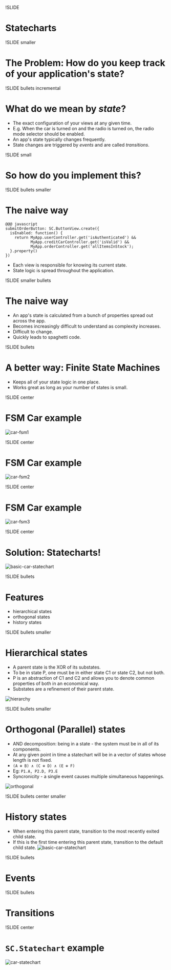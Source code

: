 !SLIDE
# Statecharts

!SLIDE smaller
# The Problem: How do you keep track of your application's state?

!SLIDE bullets incremental
# What do we mean by _state_?

* The exact configuration of your views at any given time.
* E.g. When the car is turned on and the radio is turned on, the radio mode selector should be enabled.
* An app's state typically changes frequently.
* State changes are triggered by _events_ and are called _transitions_.

!SLIDE small
# So how do you implement this?

!SLIDE bullets smaller
# The naive way

    @@@ javascript
    submitOrderButton: SC.ButtonView.create({
      isEnabled: function() {
        return MyApp.userController.get('isAuthenticated') &&
               MyApp.creditCarController.get('isValid') &&
               MyApp.orderController.get('allItemsInStock');
      }.property()
    })

* Each view is responsible for knowing its current state.
* State logic is spread throughout the application.

!SLIDE smaller bullets
# The naive way

* An app's state is calculated from a bunch of properties spread out across the app.
* Becomes increasingly difficult to understand as complexity increases.
* Difficult to change.
* Quickly leads to spaghetti code.

!SLIDE bullets
# A better way: Finite State Machines

* Keeps all of your state logic in one place.
* Works great as long as your number of states is small.

!SLIDE center
# FSM Car example
![car-fsm1](car-fsm1.png) 

!SLIDE center
# FSM Car example
![car-fsm2](car-fsm2.png) 

!SLIDE center
# FSM Car example
![car-fsm3](car-fsm3.png) 

!SLIDE center
# Solution: Statecharts!
![basic-car-statechart](basic-car-statechart.png) 

!SLIDE bullets
# Features

* hierarchical states
* orthogonal states
* history states

!SLIDE bullets smaller
# Hierarchical states

* A parent state is the XOR of its substates.
* To be in state P, one must be in either state C1 or state C2, but not both.
* P is an abstraction of C1 and C2 and allows you to denote common properties of both in an economical way.
* Substates are a refinement of their parent state.

![hierarchy](hierarchy.png) 

!SLIDE bullets smaller
# Orthogonal (Parallel) states

* AND decomposition: being in a state - the system must be in all of its components.
* At any given point in time a statechart will be in a vector of states whose length is not fixed.
* `(A ⊕ B) ∧ (C ⊕ D) ∧ (E ⊕ F)`
* Eg: `P1.A, P2.D, P3.E`
* Syncronicity - a single event causes multiple simultaneous happenings.

![orthogonal](orthogonal.png) 

!SLIDE bullets center smaller
# History states

* When entering this parent state, transition to the most recently exited child state.
* If this is the first time entering this parent state, transition to the default child state.
![basic-car-statechart](basic-car-statechart.png) 

!SLIDE bullets
# Events

!SLIDE bullets
# Transitions

!SLIDE center
# `SC.Statechart` example
![car-statechart](car-statechart.png) 

